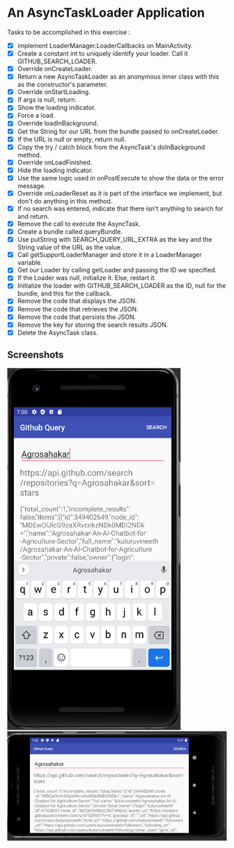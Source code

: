# An AsyncTaskLoader Application

Tasks to be accomplished in this exercise :
- [x] implement LoaderManager.LoaderCallbacks<String> on MainActivity.
- [x] Create a constant int to uniquely identify your loader. Call it GITHUB_SEARCH_LOADER.
- [x] Override onCreateLoader.
- [x] Return a new AsyncTaskLoader<String> as an anonymous inner class with this as the constructor's parameter.
- [x] Override onStartLoading.
- [x] If args is null, return.
- [x] Show the loading indicator.
- [x] Force a load.
- [x] Override loadInBackground.
- [x] Get the String for our URL from the bundle passed to onCreateLoader.
- [x] If the URL is null or empty, return null.
- [x] Copy the try / catch block from the AsyncTask's doInBackground method.
- [x] Override onLoadFinished.
- [x] Hide the loading indicator.
- [x] Use the same logic used in onPostExecute to show the data or the error message.
- [x] Override onLoaderReset as it is part of the interface we implement, but don't do anything in this method.
- [x] If no search was entered, indicate that there isn't anything to search for and return.
- [x] Remove the call to execute the AsyncTask.
- [x] Create a bundle called queryBundle.
- [x] Use putString with SEARCH_QUERY_URL_EXTRA as the key and the String value of the URL as the value.
- [x] Call getSupportLoaderManager and store it in a LoaderManager variable.
- [x] Get our Loader by calling getLoader and passing the ID we specified.
- [x] If the Loader was null, initialize it. Else, restart it.
- [x] Initialize the loader with GITHUB_SEARCH_LOADER as the ID, null for the bundle, and this for the callback.
- [x] Remove the code that displays the JSON.
- [x] Remove the code that retrieves the JSON.
- [x] Remove the code that persists the JSON.
- [x] Remove the key for storing the search results JSON.
- [x] Delete the AsyncTask class.

## Screenshots

![img1](https://github.com/kuluruvineeth/CoreAndroidConcepts/blob/5b.2-AddAsyncTaskLoader/Screenshots/img.png)
![img2](https://github.com/kuluruvineeth/CoreAndroidConcepts/blob/5b.2-AddAsyncTaskLoader/Screenshots/img_1.png)